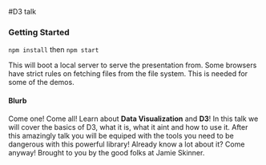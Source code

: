 #D3 talk


### Getting Started
`npm install` then `npm start`

This will boot a local server to serve the presentation from. Some browsers have strict rules on fetching files from the file system. This is needed for some of the demos. 


#### Blurb 

Come one! Come all!
Learn about **Data Visualization** and **D3**! In this talk we will cover the basics of D3, what it is, what it aint and how to use it. After this amazingly talk you will be equiped with the tools you need to be dangerous with this powerful library! Already know a lot about it? Come anyway! 
Brought to you by the good folks at Jamie Skinner. 

